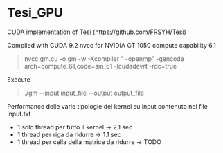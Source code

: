 # Tesi_GPU
CUDA implementation of Tesi (https://github.com/FRSYH/Tesi)

Compiled with CUDA 9.2 nvcc for NVIDIA GT 1050 compute capability 6.1
> nvcc gm.cu -o gm -w -Xcompiler " -openmp" -gencode arch=compute_61,code=sm_61 -lcudadevrt -rdc=true

Execute
> ./gm --input input_file --output output_file

Performance delle varie tipologie dei kernel su input contenuto nel file input.txt
- 1 solo thread per tutto il kernel -> 2.1 sec
- 1 thread per riga da ridurre -> 1.1 sec
- 1 thread per cella della matrice da ridurre -> TODO
